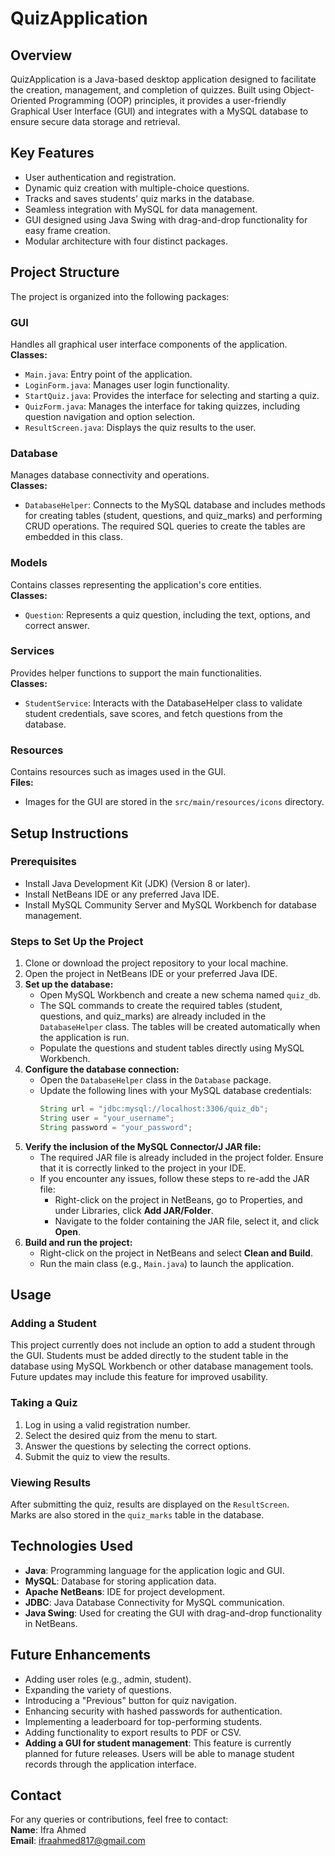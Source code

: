 # QuizApplication

## **Overview**
QuizApplication is a Java-based desktop application designed to facilitate the creation, management, and completion of quizzes. Built using Object-Oriented Programming (OOP) principles, it provides a user-friendly Graphical User Interface (GUI) and integrates with a MySQL database to ensure secure data storage and retrieval.

## **Key Features**
- User authentication and registration.
- Dynamic quiz creation with multiple-choice questions.
- Tracks and saves students' quiz marks in the database.
- Seamless integration with MySQL for data management.
- GUI designed using Java Swing with drag-and-drop functionality for easy frame creation.
- Modular architecture with four distinct packages.

## **Project Structure**
The project is organized into the following packages:

### **GUI**
Handles all graphical user interface components of the application.  
**Classes:**
- `Main.java`: Entry point of the application.
- `LoginForm.java`: Manages user login functionality.
- `StartQuiz.java`: Provides the interface for selecting and starting a quiz.
- `QuizForm.java`: Manages the interface for taking quizzes, including question navigation and option selection.
- `ResultScreen.java`: Displays the quiz results to the user.

### **Database**
Manages database connectivity and operations.  
**Classes:**
- `DatabaseHelper`: Connects to the MySQL database and includes methods for creating tables (student, questions, and quiz_marks) and performing CRUD operations. The required SQL queries to create the tables are embedded in this class.

### **Models**
Contains classes representing the application's core entities.  
**Classes:**
- `Question`: Represents a quiz question, including the text, options, and correct answer.

### **Services**
Provides helper functions to support the main functionalities.  
**Classes:**
- `StudentService`: Interacts with the DatabaseHelper class to validate student credentials, save scores, and fetch questions from the database.

### **Resources**
Contains resources such as images used in the GUI.  
**Files:**
- Images for the GUI are stored in the `src/main/resources/icons` directory.

## **Setup Instructions**

### **Prerequisites**
- Install Java Development Kit (JDK) (Version 8 or later).
- Install NetBeans IDE or any preferred Java IDE.
- Install MySQL Community Server and MySQL Workbench for database management.

### **Steps to Set Up the Project**
1. Clone or download the project repository to your local machine.
2. Open the project in NetBeans IDE or your preferred Java IDE.
3. **Set up the database:**
   - Open MySQL Workbench and create a new schema named `quiz_db`.
   - The SQL commands to create the required tables (student, questions, and quiz_marks) are already included in the `DatabaseHelper` class. The tables will be created automatically when the application is run.
   - Populate the questions and student tables directly using MySQL Workbench.
4. **Configure the database connection:**
   - Open the `DatabaseHelper` class in the `Database` package.
   - Update the following lines with your MySQL database credentials:
     ```java
     String url = "jdbc:mysql://localhost:3306/quiz_db";
     String user = "your_username";
     String password = "your_password";
     ```
5. **Verify the inclusion of the MySQL Connector/J JAR file:**
   - The required JAR file is already included in the project folder. Ensure that it is correctly linked to the project in your IDE.
   - If you encounter any issues, follow these steps to re-add the JAR file:
     - Right-click on the project in NetBeans, go to Properties, and under Libraries, click **Add JAR/Folder**.
     - Navigate to the folder containing the JAR file, select it, and click **Open**.
6. **Build and run the project:**
   - Right-click on the project in NetBeans and select **Clean and Build**.
   - Run the main class (e.g., `Main.java`) to launch the application.

## **Usage**

### **Adding a Student**
This project currently does not include an option to add a student through the GUI. Students must be added directly to the student table in the database using MySQL Workbench or other database management tools. Future updates may include this feature for improved usability.

### **Taking a Quiz**
1. Log in using a valid registration number.
2. Select the desired quiz from the menu to start.
3. Answer the questions by selecting the correct options.
4. Submit the quiz to view the results.

### **Viewing Results**
After submitting the quiz, results are displayed on the `ResultScreen`.  
Marks are also stored in the `quiz_marks` table in the database.

## **Technologies Used**
- **Java**: Programming language for the application logic and GUI.
- **MySQL**: Database for storing application data.
- **Apache NetBeans**: IDE for project development.
- **JDBC**: Java Database Connectivity for MySQL communication.
- **Java Swing**: Used for creating the GUI with drag-and-drop functionality in NetBeans.

## **Future Enhancements**
- Adding user roles (e.g., admin, student).
- Expanding the variety of questions.
- Introducing a "Previous" button for quiz navigation.
- Enhancing security with hashed passwords for authentication.
- Implementing a leaderboard for top-performing students.
- Adding functionality to export results to PDF or CSV.
- **Adding a GUI for student management**: This feature is currently planned for future releases. Users will be able to manage student records through the application interface.

## **Contact**
For any queries or contributions, feel free to contact:  
**Name**: Ifra Ahmed  
**Email**: ifraahmed817@gmail.com
